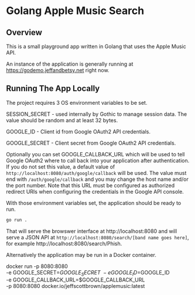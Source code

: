 # Golang Apple Music Search

## Overview

This is a small playground app written in Golang that uses the Apple Music API.

An instance of the application is generally running at 
https://godemo.jeffandbetsy.net right now.

## Running The App Locally

The project requires 3 OS environment variables to be set.

SESSION_SECRET - used internally by Gothic to manage session data. The value
should be random and at least 32 bytes.

GOOGLE_ID - Client id from Google OAuth2 API credentials.

GOOGLE_SECRET - Client secret from Google OAuth2 API credentials.

Optionally you can set GOOGLE_CALLBACK_URL which will be used to tell Google
OAuth2 where to call back into your application after authentication.  If you
do not set this value, a default value of
`http://localhost:8080/auth/google/callback` will be used.  The value must
end with `/auth/google/callback` and you may change the host name and/or the
port number. Note that this URL must be configured as authorized redirect URIs 
when configuring the credentials in the Google API console.

With those environment variables set, the application should be ready to run.
```bash
go run .
```

That will serve the browswer interface at http://localhost:8080 and
will serve a JSON API at `http://localhost:8080/search/[band name goes here]`,
for example http://localhost:8080/search/Phish.

Alternatively the application may be run in a Docker container.  

docker run -p 8080:8080 \
    -e GOOGLE_SECRET=$GOOGLE_SECRET \
    -e GOOGLE_ID=$GOOGLE_ID \
    -e GOOGLE_CALLBACK_URL=$GOOGLE_CALLBACK_URL \
    -p 8080:8080 docker.io/jeffscottbrown/applemusic:latest
